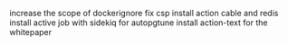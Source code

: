 increase the scope of dockerignore
fix csp
install action cable and redis
install active job with sidekiq for autopgtune
install action-text for the whitepaper
